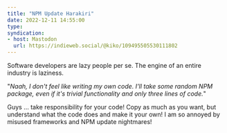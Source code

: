 ```yaml
---
title: "NPM Update Harakiri"
date: 2022-12-11 14:55:00
type: 
syndication: 
- host: Mastodon
  url: https://indieweb.social/@kiko/109495505530111802
---
```


Software developers are lazy people per se. The engine of an entire industry is laziness.

"_Naah, I don't feel like writing my own code. I'll take some random NPM package, even if it's trivial functionality and only three lines of code._"

Guys ... take responsibility for your code! Copy as much as you want, but understand what the code does and make it your own!
I am so annoyed by misused frameworks and NPM update nightmares!
